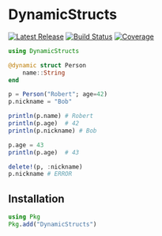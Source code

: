 # DynamicStructs

[![Latest Release](https://img.shields.io/github/release/AntonOresten/DynamicStructs.jl.svg)](https://github.com/AntonOresten/DynamicStructs.jl/releases/latest)
[![Build Status](https://github.com/AntonOresten/DynamicStructs.jl/actions/workflows/CI.yml/badge.svg?branch=main)](https://github.com/AntonOresten/DynamicStructs.jl/actions/workflows/CI.yml?query=branch%3Amain)
[![Coverage](https://codecov.io/gh/AntonOresten/DynamicStructs.jl/branch/main/graph/badge.svg)](https://codecov.io/gh/AntonOresten/DynamicStructs.jl)

```julia
using DynamicStructs

@dynamic struct Person
    name::String
end

p = Person("Robert"; age=42)
p.nickname = "Bob"

println(p.name) # Robert
println(p.age)  # 42
println(p.nickname) # Bob

p.age = 43
println(p.age)  # 43

delete!(p, :nickname)
p.nickname # ERROR
```

## Installation

```julia
using Pkg
Pkg.add("DynamicStructs")
```

